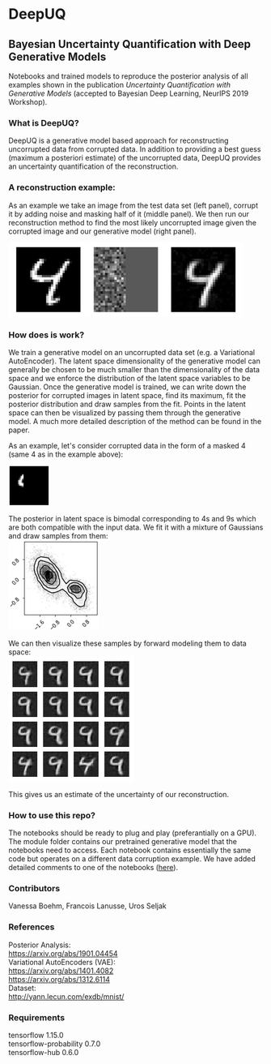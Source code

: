 # DeepUQ
## Bayesian Uncertainty Quantification with Deep Generative Models

Notebooks and trained models to reproduce the posterior analysis of all examples shown in the publication
*Uncertainty Quantification with Generative Models*
(accepted to Bayesian Deep Learning, NeurIPS 2019 Workshop).

### What is DeepUQ?
DeepUQ is a generative model based approach for reconstructing uncorrupted data from corrupted data. In addition to providing a best guess (maximum a posteriori estimate) of the uncorrupted data, DeepUQ provides an uncertainty quantification of the reconstruction.

### A reconstruction example:

As an example we take an image from the test data set (left panel), corrupt it by adding noise and masking half of it (middle panel). We then run our reconstruction method to find the most likely uncorrupted image given the corrupted image and our generative model (right panel). 

![recon_example](/plots/4README/maskedNoise.png)

### How does is work?

We train a generative model on an uncorrupted data set (e.g. a Variational AutoEncoder). The latent space dimensionality of the generative model can generally be chosen to be much smaller than the dimensionality of the data space and we enforce the distribution of the latent space variables to be Gaussian. Once the generative model is trained, we can write down the posterior for corrupted images in latent space, find its maximum, fit the posterior distribution and draw samples from the fit. Points in the latent space can then be visualized by passing them through the generative model. A much more detailed description of the method can be found in the paper.

As an example, let's consider corrupted data in the form of a masked 4 (same 4 as in the example above):

![masked_4](/plots/4README/masked4.png)

The posterior in latent space is bimodal corresponding to 4s and 9s which are both compatible with the input data. We fit it with a mixture of Gaussians and draw samples from them:     
![posterior_example](/plots/4README/posterior_samples.png)

We can then visualize these samples by forward modeling them to data space:    
![samples](/plots/4README/fwdmodeled_samples.png)

This gives us an estimate of the uncertainty of our reconstruction.

### How to use this repo?
The notebooks should be ready to plug and play (preferantially on a GPU). The module folder contains our pretrained generative model that the notebooks need to access. Each notebook contains essentially the same code but operates on a different data corruption example. We have added detailed comments to one of the notebooks ([here](https://github.com/bccp/DeepUQ/blob/master/notebooks/ImageCorruptionMNIST_masknoise05_SVI.ipynb)).

### Contributors
Vanessa Boehm, Francois Lanusse, Uros Seljak  

### References
Posterior Analysis:  
https://arxiv.org/abs/1901.04454   
Variational AutoEncoders (VAE):   
https://arxiv.org/abs/1401.4082  
https://arxiv.org/abs/1312.6114  
Dataset:  
http://yann.lecun.com/exdb/mnist/

### Requirements
tensorflow 1.15.0  
tensorflow-probability 0.7.0  
tensorflow-hub 0.6.0
